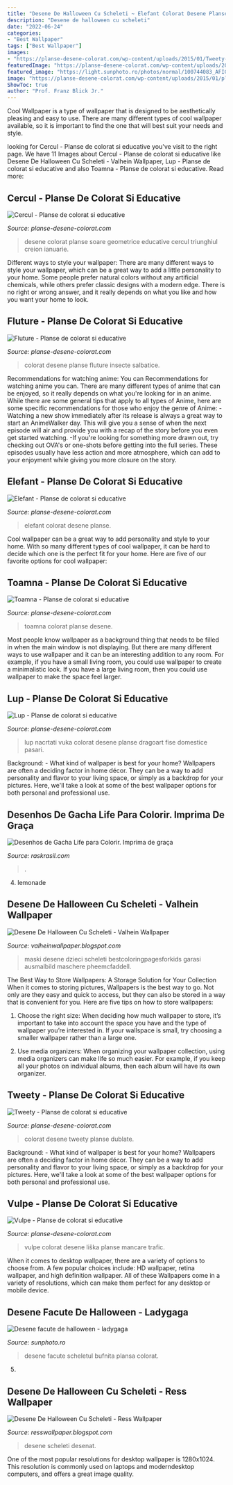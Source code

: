 ```yaml
---
title: "Desene De Halloween Cu Scheleti ~ Elefant Colorat Desene Planse"
description: "Desene de halloween cu scheleti"
date: "2022-06-24"
categories:
- "Best Wallpaper"
tags: ["Best Wallpaper"]
images:
- "https://planse-desene-colorat.com/wp-content/uploads/2015/01/Tweety-1-1.jpg"
featuredImage: "https://planse-desene-colorat.com/wp-content/uploads/2015/01/planse-desene-de-colorat-vulpe-10.gif"
featured_image: "https://light.sunphoto.ro/photos/normal/100744083_AFIGVBA.jpg"
image: "https://planse-desene-colorat.com/wp-content/uploads/2015/01/planse-desene-de-colorat-fluture-15.jpg"
ShowToc: true
author: "Prof. Franz Blick Jr."
---
```



Cool Wallpaper is a type of wallpaper that is designed to be aesthetically pleasing and easy to use. There are many different types of cool wallpaper available, so it is important to find the one that will best suit your needs and style.

	

		
looking for Cercul - Planse de colorat si educative you've visit to the right page. We have 11 Images about Cercul - Planse de colorat si educative like Desene De Halloween Cu Scheleti - Valhein Wallpaper, Lup - Planse de colorat si educative and also Toamna - Planse de colorat si educative. Read more:
		
    
## Cercul - Planse De Colorat Si Educative

<img loading=lazy src="https://planse-desene-colorat.com/wp-content/uploads/2015/01/soare1.jpg" onerror="this.onerror=null;this.src='https://tse3.mm.bing.net/th?id=OIP.prvRbYCvm6KXZ1vmeTH1dwHaJ3&amp;pid=15.1';" alt="Cercul - Planse de colorat si educative">

_Source: planse-desene-colorat.com_

>desene colorat planse soare geometrice educative cercul triunghiul creion ianuarie. 

	

Different ways to style your wallpaper:
There are many different ways to style your wallpaper, which can be a great way to add a little personality to your home. Some people prefer natural colors without any artificial chemicals, while others prefer classic designs with a modern edge. There is no right or wrong answer, and it really depends on what you like and how you want your home to look.

    
## Fluture - Planse De Colorat Si Educative

<img loading=lazy src="https://planse-desene-colorat.com/wp-content/uploads/2015/01/planse-desene-de-colorat-fluture-15.jpg" onerror="this.onerror=null;this.src='https://tse2.mm.bing.net/th?id=OIP.4rueV_VHai8xnCDcnxQ79AHaJG&amp;pid=15.1';" alt="Fluture - Planse de colorat si educative">

_Source: planse-desene-colorat.com_

>colorat desene planse fluture insecte salbatice. 

	

Recommendations for watching anime: You can
Recommendations for watching anime you can. There are many different types of anime that can be enjoyed, so it really depends on what you're looking for in an anime. While there are some general tips that apply to all types of Anime, here are some specific recommendations for those who enjoy the genre of Anime: 
-Watching a new show immediately after its release is always a great way to start an AnimeWalker day. This will give you a sense of when the next episode will air and provide you with a recap of the story before you even get started watching. 
-If you're looking for something more drawn out, try checking out OVA's or one-shots before getting into the full series. These episodes usually have less action and more atmosphere, which can add to your enjoyment while giving you more closure on the story.

    
## Elefant - Planse De Colorat Si Educative

<img loading=lazy src="https://planse-desene-colorat.com/wp-content/uploads/2015/01/planse-desene-de-colorat-elefant-3.jpg" onerror="this.onerror=null;this.src='https://tse1.mm.bing.net/th?id=OIP.S7NxabkxDiDKCa7SI2T0YAHaFs&amp;pid=15.1';" alt="Elefant - Planse de colorat si educative">

_Source: planse-desene-colorat.com_

>elefant colorat desene planse. 

	

Cool wallpaper can be a great way to add personality and style to your home. With so many different types of cool wallpaper, it can be hard to decide which one is the perfect fit for your home. Here are five of our favorite options for cool wallpaper: 

    
## Toamna - Planse De Colorat Si Educative

<img loading=lazy src="https://planse-desene-colorat.com/wp-content/uploads/2015/01/planse-desene-de-colorat-toamna-14.jpg" onerror="this.onerror=null;this.src='https://tse2.mm.bing.net/th?id=OIP.1AaAVeO8MzsS3zSlyR0MEwHaFP&amp;pid=15.1';" alt="Toamna - Planse de colorat si educative">

_Source: planse-desene-colorat.com_

>toamna colorat planse desene. 

	

Most people know wallpaper as a background thing that needs to be filled in when the main window is not displaying. But there are many different ways to use wallpaper and it can be an interesting addition to any room. For example, if you have a small living room, you could use wallpaper to create a minimalistic look. If you have a large living room, then you could use wallpaper to make the space feel larger.

    
## Lup - Planse De Colorat Si Educative

<img loading=lazy src="https://planse-desene-colorat.com/wp-content/uploads/2015/01/planse-desene-de-colorat-lup-2.jpg" onerror="this.onerror=null;this.src='https://tse3.mm.bing.net/th?id=OIP.nauZgnWc8iPhG7SSDfaL5AHaLz&amp;pid=15.1';" alt="Lup - Planse de colorat si educative">

_Source: planse-desene-colorat.com_

>lup nacrtati vuka colorat desene planse dragoart fise domestice pasari. 

	

Background: - What kind of wallpaper is best for your home?
Wallpapers are often a deciding factor in home décor. They can be a way to add personality and flavor to your living space, or simply as a backdrop for your pictures. Here, we'll take a look at some of the best wallpaper options for both personal and professional use.

    
## Desenhos De Gacha Life Para Colorir. Imprima De Graça

<img loading=lazy src="https://raskrasil.com/wp-content/uploads/Raskrasil-Gacha-Life-15.jpg" onerror="this.onerror=null;this.src='https://tse4.mm.bing.net/th?id=OIP.ZGA_8GqS5XwzZs0PbJ0rHwHaKj&amp;pid=15.1';" alt="Desenhos de Gacha Life para Colorir. Imprima de graça">

_Source: raskrasil.com_

>. 

	

4. lemonade 

    
## Desene De Halloween Cu Scheleti - Valhein Wallpaper

<img loading=lazy src="https://lh6.googleusercontent.com/proxy/0jm-w7utFVSNb8hHOv2J0kYk_FWQP7eIyTIvNEO0He3AZJX00xvEhhthOweH9UZSI19dWvgQpzIAR6SP9Dw7lHU5uSlslLqDmAtrUx74AVBWQ0QXGlC2Ag0zMKSKnpMTahlYosojuEGDn7Nume6iMa6MHpnouEQBwj8kVTIq2MQThweL06oTL9c=s0-d" onerror="this.onerror=null;this.src='https://tse4.mm.bing.net/th?id=OIP.Pmo7e_GiZq-KRDD9zwXy-wHaJ8&amp;pid=15.1';" alt="Desene De Halloween Cu Scheleti - Valhein Wallpaper">

_Source: valheinwallpaper.blogspot.com_

>maski desene dzieci scheleti bestcoloringpagesforkids garasi ausmalbild maschere pheemcfaddell. 

	

The Best Way to Store Wallpapers: A Storage Solution for Your Collection
When it comes to storing pictures, Wallpapers is the best way to go. Not only are they easy and quick to access, but they can also be stored in a way that is convenient for you. Here are five tips on how to store wallpapers:
1) Choose the right size: When deciding how much wallpaper to store, it’s important to take into account the space you have and the type of wallpaper you’re interested in. If your wallspace is small, try choosing a smaller wallpaper rather than a large one.

2) Use media organizers: When organizing your wallpaper collection, using media organizers can make life so much easier. For example, if you keep all your photos on individual albums, then each album will have its own organizer.

    
## Tweety - Planse De Colorat Si Educative

<img loading=lazy src="https://planse-desene-colorat.com/wp-content/uploads/2015/01/Tweety-1-1.jpg" onerror="this.onerror=null;this.src='https://tse4.mm.bing.net/th?id=OIP.psxuj7htkZ4SNAOsFaGhhwHaKe&amp;pid=15.1';" alt="Tweety - Planse de colorat si educative">

_Source: planse-desene-colorat.com_

>colorat desene tweety planse dublate. 

	

Background: - What kind of wallpaper is best for your home?
Wallpapers are often a deciding factor in home décor. They can be a way to add personality and flavor to your living space, or simply as a backdrop for your pictures. Here, we'll take a look at some of the best wallpaper options for both personal and professional use.

    
## Vulpe - Planse De Colorat Si Educative

<img loading=lazy src="https://planse-desene-colorat.com/wp-content/uploads/2015/01/planse-desene-de-colorat-vulpe-10.gif" onerror="this.onerror=null;this.src='https://tse3.mm.bing.net/th?id=OIP.U9mi_uNYN8ryIbZ-P7oOkAHaJl&amp;pid=15.1';" alt="Vulpe - Planse de colorat si educative">

_Source: planse-desene-colorat.com_

>vulpe colorat desene liška planse mancare trafic. 

	

When it comes to desktop wallpaper, there are a variety of options to choose from. A few popular choices include: HD wallpaper, retina wallpaper, and high definition wallpaper. All of these Wallpapers come in a variety of resolutions, which can make them perfect for any desktop or mobile device. 

    
## Desene Facute De Halloween - Ladygaga

<img loading=lazy src="https://light.sunphoto.ro/photos/normal/100744083_AFIGVBA.jpg" onerror="this.onerror=null;this.src='https://tse3.mm.bing.net/th?id=OIP.B7gXkK3yI2p69Ao6LycA6gHaHm&amp;pid=15.1';" alt="Desene facute de halloween - ladygaga">

_Source: sunphoto.ro_

>desene facute scheletul bufnita plansa colorat. 

	

5.

    
## Desene De Halloween Cu Scheleti - Ress Wallpaper

<img loading=lazy src="https://1.bp.blogspot.com/_Lj_E03I8A6g/TLOCrSQRuuI/AAAAAAAAAEo/u0-2YIdwOAI/s1600/halloween-22.gif" onerror="this.onerror=null;this.src='https://tse2.mm.bing.net/th?id=OIP.qrQVSYwvZC4_KSDHKmxvYwHaIW&amp;pid=15.1';" alt="Desene De Halloween Cu Scheleti - Ress Wallpaper">

_Source: resswallpaper.blogspot.com_

>desene scheleti desenat. 

	

One of the most popular resolutions for desktop wallpaper is 1280x1024. This resolution is commonly used on laptops and moderndesktop computers, and offers a great image quality.

